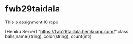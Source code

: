# fwb29taidala

This is assignment 10 repo

[Heroku Server] "https://fwb29taidala.herokuapp.com/"
class balls(name(string), color(string), count(int))
